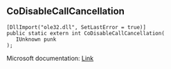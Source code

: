 ## CoDisableCallCancellation

```
[DllImport("ole32.dll", SetLastError = true)]
public static extern int CoDisableCallCancellation(
   IUnknown punk
);
```

Microsoft documentation: [Link](https://docs.microsoft.com/en-us/windows/win32/api/combaseapi/nf-combaseapi-codisablecallcancellation)
